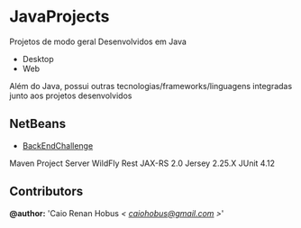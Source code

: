 # JavaProjects

Projetos de modo geral Desenvolvidos em Java

* Desktop
* Web

Além do Java, possui outras tecnologias/frameworks/linguagens integradas junto aos projetos desenvolvidos

## NetBeans

* [BackEndChallenge](https://github.com/crhobus/java-projects/tree/master/BackEndChallenge/)

Maven Project
Server WildFly
Rest JAX-RS 2.0 Jersey 2.25.X
JUnit 4.12


## Contributors

**@author:** 'Caio Renan Hobus *< [caiohobus@gmail.com](mailto:caiohobus@gmail.com) >*'